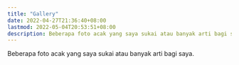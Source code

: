```yaml
---
title: "Gallery"
date: 2022-04-27T21:36:40+08:00
lastmod: 2022-05-04T20:53:51+08:00
description: Beberapa foto acak yang saya sukai atau banyak arti bagi saya.
---
```


Beberapa foto acak yang saya sukai atau banyak arti bagi saya.
